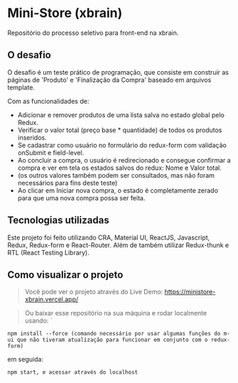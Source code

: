 # Mini-Store (xbrain)
  Repositório do processo seletivo para front-end na xbrain.

## O desafio
  O desafio é um teste prático de programação, que consiste em construir as páginas de 
  'Produto' e 'Finalização da Compra' baseado em arquivos template.

  Com as funcionalidades de:
  - Adicionar e remover produtos de uma lista salva no estado global pelo Redux.
  - Verificar o valor total (preço base * quantidade) de todos os produtos inseridos.
  - Se cadastrar como usuário no formulário do redux-form com validação onSubmit e field-level.
  - Ao concluir a compra, o usuário é redirecionado e consegue confirmar a compra e ver em tela os estados salvos do redux: Nome e Valor total.
  - (os outros valores também podem ser consultados, mas não foram necessários para fins deste teste)
  - Ao clicar em Iniciar nova compra, o estado é completamente zerado para que uma nova compra possa ser feita.

## Tecnologias utilizadas
  Este projeto foi feito utilizando CRA,
  Material UI, ReactJS, Javascript, Redux, Redux-form e React-Router.
  Além de também utilizar Redux-thunk e RTL (React Testing Library).

## Como visualizar o projeto
> Você pode ver o projeto através do Live Demo: https://ministore-xbrain.vercel.app/

> Ou baixar esse repositório na sua máquina e rodar localmente usando: `
```
npm install --force (comando necessário por usar algumas funções do m-ui que não tiveram atualização para funcionar em conjunto com o redux-form)
```
em seguida:
```
npm start, e acessar através do localhost
```